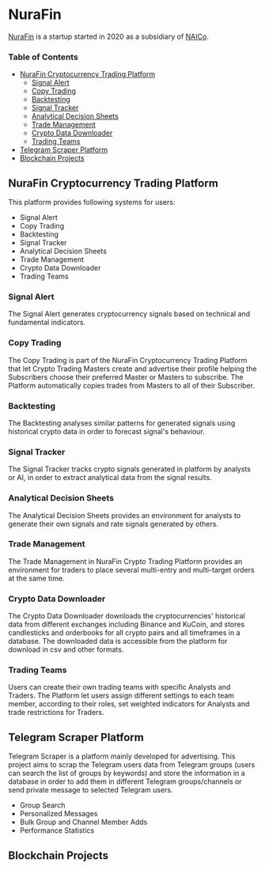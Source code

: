 # NuraFin
[NuraFin](https://nurafin.com/) is a startup started in 2020 as a subsidiary of [NAICo](https://nurafarin.com/).

### Table of Contents
- [NuraFin Cryptocurrency Trading Platform](#nurafin-cryptocurrency-trading-platform)
  - [Signal Alert](#signal-alert)
  - [Copy Trading](#copy-trading)
  - [Backtesting](#backtesting)
  - [Signal Tracker](#signal-tracker)
  - [Analytical Decision Sheets](#analytical-decision-sheets)
  - [Trade Management](#trade-management)
  - [Crypto Data Downloader](#crypto-data-downloader)
  - [Trading Teams](#trading-teams)
- [Telegram Scraper Platform](#telegram-scraper-platform)
- [Blockchain Projects](#blockchain-projects)


## NuraFin Cryptocurrency Trading Platform
This platform provides following systems for users:
- Signal Alert
- Copy Trading
- Backtesting
- Signal Tracker
- Analytical Decision Sheets
- Trade Management
- Crypto Data Downloader
- Trading Teams

### Signal Alert
The Signal Alert generates cryptocurrency signals based on technical and fundamental indicators.

### Copy Trading
The Copy Trading is part of the NuraFin Cryptocurrency Trading Platform that let Crypto Trading Masters create and advertise their profile helping the Subscribers choose their preferred Master or Masters to subscribe. The Platform automatically copies trades from Masters to all of their Subscriber.

### Backtesting
The Backtesting analyses similar patterns for generated signals using historical crypto data in order to forecast signal's behaviour.

### Signal Tracker 
The Signal Tracker tracks crypto signals generated in platform by analysts or AI, in order to extract analytical data from the signal results.

### Analytical Decision Sheets
The Analytical Decision Sheets provides an environment for analysts to generate their own signals and rate signals generated by others.

### Trade Management
The Trade Management in NuraFin Crypto Trading Platform provides an environment for traders to place several multi-entry and multi-target orders at the same time.

### Crypto Data Downloader
The Crypto Data Downloader downloads the cryptocurrencies' historical data from different exchanges including Binance and KuCoin, and stores candlesticks and orderbooks for all crypto pairs and all timeframes in a database. The downloaded data is accessible from the platform for download in csv and other formats.

### Trading Teams
Users can create their own trading teams with specific Analysts and Traders. The Platform let users assign different settings to each team member, according to their roles, set weighted indicators for Analysts and trade restrictions for Traders.


## Telegram Scraper Platform
Telegram Scraper is a platform mainly developed for advertising. This project aims to scrap the Telegram users data from Telegram groups (users can search the list of groups by keywords) and store the information in a database in order to add them in different Telegram groups/channels or send private message to selected Telegram users.

- Group Search
- Personalized Messages
- Bulk Group and Channel Member Adds
- Performance Statistics


## Blockchain Projects

